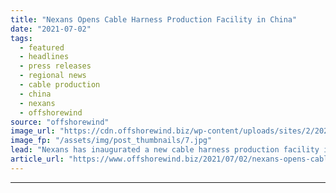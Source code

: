 ```yaml
---
title: "Nexans Opens Cable Harness Production Facility in China"
date: "2021-07-02"
tags: 
  - featured
  - headlines
  - press releases
  - regional news
  - cable production
  - china
  - nexans
  - offshorewind
source: "offshorewind"
image_url: "https://cdn.offshorewind.biz/wp-content/uploads/sites/2/2021/07/02114503/Nexans-opens-cable-production-facility-in-China-e1625218932729.jpg"
image_fp: "/assets/img/post_thumbnails/7.jpg"
lead: "Nexans has inaugurated a new cable harness production facility in the city of Tianjin,"
article_url: "https://www.offshorewind.biz/2021/07/02/nexans-opens-cable-harness-production-facility-in-china/"
---
```


---
